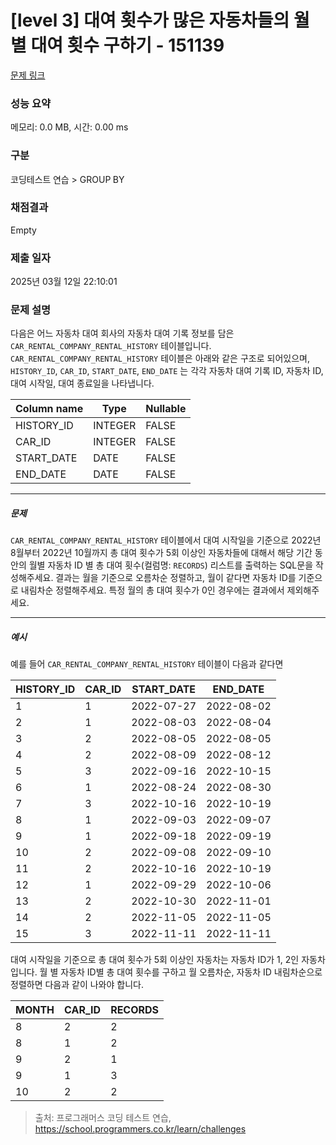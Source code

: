 # [level 3] 대여 횟수가 많은 자동차들의 월별 대여 횟수 구하기 - 151139 

[문제 링크](https://school.programmers.co.kr/learn/courses/30/lessons/151139) 

### 성능 요약

메모리: 0.0 MB, 시간: 0.00 ms

### 구분

코딩테스트 연습 > GROUP BY

### 채점결과

Empty

### 제출 일자

2025년 03월 12일 22:10:01

### 문제 설명

<p style="user-select: auto !important;">다음은 어느 자동차 대여 회사의 자동차 대여 기록 정보를 담은 <code style="user-select: auto !important;">CAR_RENTAL_COMPANY_RENTAL_HISTORY</code> 테이블입니다. <code style="user-select: auto !important;">CAR_RENTAL_COMPANY_RENTAL_HISTORY</code> 테이블은 아래와 같은 구조로 되어있으며, <code style="user-select: auto !important;">HISTORY_ID</code>, <code style="user-select: auto !important;">CAR_ID</code>, <code style="user-select: auto !important;">START_DATE</code>, <code style="user-select: auto !important;">END_DATE</code> 는 각각 자동차 대여 기록 ID, 자동차 ID, 대여 시작일, 대여 종료일을 나타냅니다.</p>
<table class="table" style="user-select: auto !important;">
        <thead style="user-select: auto !important;"><tr style="user-select: auto !important;">
<th style="user-select: auto !important;">Column name</th>
<th style="user-select: auto !important;">Type</th>
<th style="user-select: auto !important;">Nullable</th>
</tr>
</thead>
        <tbody style="user-select: auto !important;"><tr style="user-select: auto !important;">
<td style="user-select: auto !important;">HISTORY_ID</td>
<td style="user-select: auto !important;">INTEGER</td>
<td style="user-select: auto !important;">FALSE</td>
</tr>
<tr style="user-select: auto !important;">
<td style="user-select: auto !important;">CAR_ID</td>
<td style="user-select: auto !important;">INTEGER</td>
<td style="user-select: auto !important;">FALSE</td>
</tr>
<tr style="user-select: auto !important;">
<td style="user-select: auto !important;">START_DATE</td>
<td style="user-select: auto !important;">DATE</td>
<td style="user-select: auto !important;">FALSE</td>
</tr>
<tr style="user-select: auto !important;">
<td style="user-select: auto !important;">END_DATE</td>
<td style="user-select: auto !important;">DATE</td>
<td style="user-select: auto !important;">FALSE</td>
</tr>
</tbody>
      </table>
<hr style="user-select: auto !important;">

<h5 style="user-select: auto !important;">문제</h5>

<p style="user-select: auto !important;"><code style="user-select: auto !important;">CAR_RENTAL_COMPANY_RENTAL_HISTORY</code> 테이블에서 대여 시작일을 기준으로 2022년 8월부터 2022년 10월까지 총 대여 횟수가 5회 이상인 자동차들에 대해서 해당 기간 동안의 월별 자동차 ID 별 총 대여 횟수(컬럼명: <code style="user-select: auto !important;">RECORDS</code>) 리스트를 출력하는 SQL문을 작성해주세요. 결과는 월을 기준으로 오름차순 정렬하고, 월이 같다면 자동차 ID를 기준으로 내림차순 정렬해주세요. 특정 월의 총 대여 횟수가 0인 경우에는 결과에서 제외해주세요.</p>

<hr style="user-select: auto !important;">

<h5 style="user-select: auto !important;">예시</h5>

<p style="user-select: auto !important;">예를 들어 <code style="user-select: auto !important;">CAR_RENTAL_COMPANY_RENTAL_HISTORY</code> 테이블이 다음과 같다면</p>
<table class="table" style="user-select: auto !important;">
        <thead style="user-select: auto !important;"><tr style="user-select: auto !important;">
<th style="user-select: auto !important;">HISTORY_ID</th>
<th style="user-select: auto !important;">CAR_ID</th>
<th style="user-select: auto !important;">START_DATE</th>
<th style="user-select: auto !important;">END_DATE</th>
</tr>
</thead>
        <tbody style="user-select: auto !important;"><tr style="user-select: auto !important;">
<td style="user-select: auto !important;">1</td>
<td style="user-select: auto !important;">1</td>
<td style="user-select: auto !important;">2022-07-27</td>
<td style="user-select: auto !important;">2022-08-02</td>
</tr>
<tr style="user-select: auto !important;">
<td style="user-select: auto !important;">2</td>
<td style="user-select: auto !important;">1</td>
<td style="user-select: auto !important;">2022-08-03</td>
<td style="user-select: auto !important;">2022-08-04</td>
</tr>
<tr style="user-select: auto !important;">
<td style="user-select: auto !important;">3</td>
<td style="user-select: auto !important;">2</td>
<td style="user-select: auto !important;">2022-08-05</td>
<td style="user-select: auto !important;">2022-08-05</td>
</tr>
<tr style="user-select: auto !important;">
<td style="user-select: auto !important;">4</td>
<td style="user-select: auto !important;">2</td>
<td style="user-select: auto !important;">2022-08-09</td>
<td style="user-select: auto !important;">2022-08-12</td>
</tr>
<tr style="user-select: auto !important;">
<td style="user-select: auto !important;">5</td>
<td style="user-select: auto !important;">3</td>
<td style="user-select: auto !important;">2022-09-16</td>
<td style="user-select: auto !important;">2022-10-15</td>
</tr>
<tr style="user-select: auto !important;">
<td style="user-select: auto !important;">6</td>
<td style="user-select: auto !important;">1</td>
<td style="user-select: auto !important;">2022-08-24</td>
<td style="user-select: auto !important;">2022-08-30</td>
</tr>
<tr style="user-select: auto !important;">
<td style="user-select: auto !important;">7</td>
<td style="user-select: auto !important;">3</td>
<td style="user-select: auto !important;">2022-10-16</td>
<td style="user-select: auto !important;">2022-10-19</td>
</tr>
<tr style="user-select: auto !important;">
<td style="user-select: auto !important;">8</td>
<td style="user-select: auto !important;">1</td>
<td style="user-select: auto !important;">2022-09-03</td>
<td style="user-select: auto !important;">2022-09-07</td>
</tr>
<tr style="user-select: auto !important;">
<td style="user-select: auto !important;">9</td>
<td style="user-select: auto !important;">1</td>
<td style="user-select: auto !important;">2022-09-18</td>
<td style="user-select: auto !important;">2022-09-19</td>
</tr>
<tr style="user-select: auto !important;">
<td style="user-select: auto !important;">10</td>
<td style="user-select: auto !important;">2</td>
<td style="user-select: auto !important;">2022-09-08</td>
<td style="user-select: auto !important;">2022-09-10</td>
</tr>
<tr style="user-select: auto !important;">
<td style="user-select: auto !important;">11</td>
<td style="user-select: auto !important;">2</td>
<td style="user-select: auto !important;">2022-10-16</td>
<td style="user-select: auto !important;">2022-10-19</td>
</tr>
<tr style="user-select: auto !important;">
<td style="user-select: auto !important;">12</td>
<td style="user-select: auto !important;">1</td>
<td style="user-select: auto !important;">2022-09-29</td>
<td style="user-select: auto !important;">2022-10-06</td>
</tr>
<tr style="user-select: auto !important;">
<td style="user-select: auto !important;">13</td>
<td style="user-select: auto !important;">2</td>
<td style="user-select: auto !important;">2022-10-30</td>
<td style="user-select: auto !important;">2022-11-01</td>
</tr>
<tr style="user-select: auto !important;">
<td style="user-select: auto !important;">14</td>
<td style="user-select: auto !important;">2</td>
<td style="user-select: auto !important;">2022-11-05</td>
<td style="user-select: auto !important;">2022-11-05</td>
</tr>
<tr style="user-select: auto !important;">
<td style="user-select: auto !important;">15</td>
<td style="user-select: auto !important;">3</td>
<td style="user-select: auto !important;">2022-11-11</td>
<td style="user-select: auto !important;">2022-11-11</td>
</tr>
</tbody>
      </table>
<p style="user-select: auto !important;">대여 시작일을 기준으로 총 대여 횟수가 5회 이상인 자동차는 자동차 ID가 1, 2인 자동차입니다. 월 별 자동차 ID별 총 대여 횟수를 구하고 월 오름차순, 자동차 ID 내림차순으로 정렬하면 다음과 같이 나와야 합니다.</p>
<table class="table" style="user-select: auto !important;">
        <thead style="user-select: auto !important;"><tr style="user-select: auto !important;">
<th style="user-select: auto !important;">MONTH</th>
<th style="user-select: auto !important;">CAR_ID</th>
<th style="user-select: auto !important;">RECORDS</th>
</tr>
</thead>
        <tbody style="user-select: auto !important;"><tr style="user-select: auto !important;">
<td style="user-select: auto !important;">8</td>
<td style="user-select: auto !important;">2</td>
<td style="user-select: auto !important;">2</td>
</tr>
<tr style="user-select: auto !important;">
<td style="user-select: auto !important;">8</td>
<td style="user-select: auto !important;">1</td>
<td style="user-select: auto !important;">2</td>
</tr>
<tr style="user-select: auto !important;">
<td style="user-select: auto !important;">9</td>
<td style="user-select: auto !important;">2</td>
<td style="user-select: auto !important;">1</td>
</tr>
<tr style="user-select: auto !important;">
<td style="user-select: auto !important;">9</td>
<td style="user-select: auto !important;">1</td>
<td style="user-select: auto !important;">3</td>
</tr>
<tr style="user-select: auto !important;">
<td style="user-select: auto !important;">10</td>
<td style="user-select: auto !important;">2</td>
<td style="user-select: auto !important;">2</td>
</tr>
</tbody>
      </table>

> 출처: 프로그래머스 코딩 테스트 연습, https://school.programmers.co.kr/learn/challenges